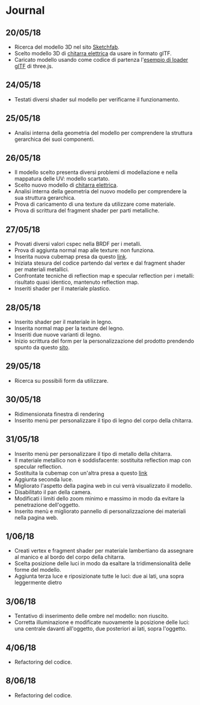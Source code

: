 # Journal
## 20/05/18
- Ricerca del modello 3D nel sito [Sketchfab](https://sketchfab.com/).
- Scelto modello 3D di [chitarra elettrica](https://sketchfab.com/models/a998917d451b4b67ad402b1793c7b6c2#) da usare in formato glTF.
- Caricato modello usando come codice di partenza l'[esempio di loader glTF](https://github.com/mrdoob/three.js/blob/master/examples/webgl_loader_gltf.html) di three.js.

## 24/05/18
- Testati diversi shader sul modello per verificarne il funzionamento.

## 25/05/18
- Analisi interna della geometria del modello per comprendere la struttura gerarchica dei suoi componenti.

## 26/05/18 
- Il modello scelto presenta diversi problemi di modellazione e nella mappatura delle UV: modello scartato. 
- Scelto nuovo modello di [chitarra elettrica](https://sketchfab.com/models/7ab6e59ba93b46bd8afa981fef92f114).
- Analisi interna della geometria del nuovo modello per comprendere la sua struttura gerarchica.
- Prova di caricamento di una texture da utilizzare come materiale. 
- Prova di scrittura del fragment shader per parti metalliche.

## 27/05/18
- Provati diversi valori cspec nella BRDF per i metalli.
- Prova di aggiunta normal map alle texture: non funziona. 
- Inserita nuova cubemap presa da questo [link](https://reije081.home.xs4all.nl/skyboxes/).
- Iniziata stesura del codice partendo dal vertex e dal fragment shader per materiali metallici.
- Confrontate tecniche di reflection map e specular reflection per i metalli: risultato quasi identico, mantenuto reflection map.
- Inseriti shader per il materiale plastico.

## 28/05/18
- Inserito shader per il materiale in legno.
- Inserita normal map per la texture del legno.
- Inseriti due nuove varianti di legno.
- Inizio scrittura del form per la personalizzazione del prodotto prendendo spunto da questo [sito](https://threekit.com/3d-product-demos/mens-polo-shirt-clothing/).

## 29/05/18
- Ricerca su possibili form da utilizzare. 

## 30/05/18
- Ridimensionata finestra di rendering 
- Inserito menù per personalizzare il tipo di legno del corpo della chitarra.

## 31/05/18
- Inserito menù per personalizzare il tipo di metallo della chitarra.
- Il materiale metallico non è soddisfacente: sostituita reflection map con specular reflection.
- Sostituita la cubemap con un'altra presa a questo [link](http://www.humus.name/index.php?page=Cubemap&item=Yokohama)
- Aggiunta seconda luce. 
- Migliorato l'aspetto della pagina web in cui verrà visualizzato il modello.
- Disabilitato il pan della camera.
- Modificati i limiti dello zoom minimo e massimo in modo da evitare la penetrazione dell'oggetto.
- Inserito menù e migliorato pannello di personalizzazione dei materiali nella pagina web.

## 1/06/18
- Creati vertex e fragment shader per materiale lambertiano da assegnare al manico e al bordo del corpo della chitarra.
- Scelta posizione delle luci in modo da esaltare la tridimensionalità delle forme del modello.
- Aggiunta terza luce e riposizionate tutte le luci: due ai lati, una sopra leggermente dietro

## 3/06/18
- Tentativo di inserimento delle ombre nel modello: non riuscito.
- Corretta illuminazione e modificate nuovamente la posizione delle luci: una centrale davanti all'oggetto, due posteriori ai lati, sopra l'oggetto. 

## 4/06/18 
- Refactoring del codice. 

## 8/06/18
- Refactoring del codice.